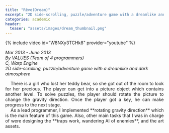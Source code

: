```yaml
---
title: "Rêve(Dream)"
excerpt: "2D side-scrolling, puzzle/adventure game with a dreamlike and dark atmosphere"
categories: academic
header:
  teaser: "assets/images/dream_thumbnail.png"
---
```


{% include video id="W8NXy3TCHk8" provider="youtube" %}

*Mar 2013 - June 2013*  
*By VALUES (Team of 4 programmers)*  
*C, Warp Engine*  
*2D side-scrolling, puzzle/adventure game with a dreamlike and dark atmosphere*  

<div style="text-align: justify" markdown="1">
&nbsp;&nbsp;&nbsp;&nbsp;There is a girl who lost her teddy bear, so she got out of the room to look for her precious. The player can get into a picture object which contains another level. To solve puzzles, the player should rotate the picture to change the gravity direction. Once the player got a key, he can make progress to the next stage.
</div>

<div style="text-align: justify" markdown="1">
&nbsp;&nbsp;&nbsp;&nbsp;As a lead programmer, I implemented **rotating gravity direction** which is the main feature of this game. Also, other main tasks that I was in charge of were designing the **traps work, wandering AI of enemies**, and the art assets.
</div>
